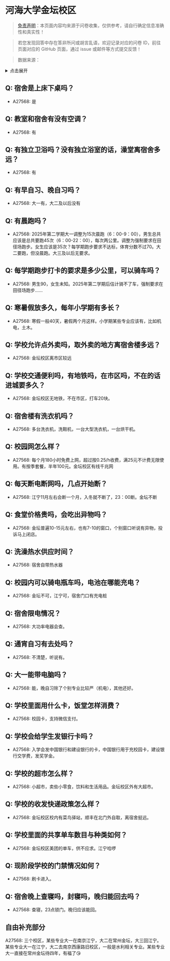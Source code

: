 # 河海大学金坛校区

> [免责声明](https://colleges.chat/#_3)：本页面内容均来源于问卷收集，仅供参考，请自行确定信息准确性和真实性！

> 若您发现回答中存在答非所问或胡言乱语，欢迎记录对应的问卷 ID，前往页面对应的 GitHub 页面，通过 issue 或邮件等方式提交反馈！

> 数据来源：

<details><summary>点击展开</summary>
<ul>
<li>A27568: 匿名 (2025 年 03 月)</li>
</ul>
</details>

## Q: 宿舍是上床下桌吗？

- A27568: 是

## Q: 教室和宿舍有没有空调？

- A27568: 有

## Q: 有独立卫浴吗？没有独立浴室的话，澡堂离宿舍多远？

- A27568: 有

## Q: 有早自习、晚自习吗？

- A27568: 大一有，大二及以后没有

## Q: 有晨跑吗？

- A27568: 2025年第二学期大一调整为15次晨跑（6：00-9：00），男生总共应该是总共要跑45次（6：00-22：00），每次两公里。调整为强制要求在田径场跑步。女生应该是35次？每学期跑步要求不达标，体育分数不过70。大二要跑，但没晨跑。大三及以后无要求。

## Q: 每学期跑步打卡的要求是多少公里，可以骑车吗？

- A27568: 男生90，女生未知。2025年第二学期后估计骑不了车，强制要求在田径场跑步......

## Q: 寒暑假放多久，每年小学期有多长？

- A27568: 寒假一般40天，暑假两个月这样。小学期某些专业应该有，比如机电，土木。

## Q: 学校允许点外卖吗，取外卖的地方离宿舍楼多远？

- A27568: 金坛校区离市区较远

## Q: 学校交通便利吗，有地铁吗，在市区吗，不在的话进城要多久？

- A27568: 金坛校区无地铁，不在市区，打车20块。

## Q: 宿舍楼有洗衣机吗？

- A27568: 多台洗衣机，洗鞋机，一台大型洗衣机，一台烘干机。

## Q: 校园网怎么样？

- A27568: 每个月180小时免费上网，超过按0.25/h收费，满25元不计费无限使用。有按季套餐，半年100元。金坛校区有线千兆网

## Q: 每天断电断网吗，几点开始断？

- A27568: 江宁11月左右会断一个月，入冬就不断了，23：00断。金坛不断

## Q: 食堂价格贵吗，会吃出异物吗？

- A27568: 金坛普遍10-15元左右，也有7-10的窗口，个别窗口听说有异物，投诉马上闭店。

## Q: 洗澡热水供应时间？

- A27568: 宿舍自带热水器

## Q: 校园内可以骑电瓶车吗，电池在哪能充电？

- A27568: 金坛不可，江宁可，宿舍门口有充电桩

## Q: 宿舍限电情况？

- A27568: 大功率电器会查。

## Q: 通宵自习有去处吗？

- A27568: 不清楚，听说有。

## Q: 大一能带电脑吗？

- A27568: 能，晚自习除了个别专业比较严（机电），其他还好。

## Q: 学校里面用什么卡，饭堂怎样消费？

- A27568: 校园卡，支持微信支付。

## Q: 学校会给学生发银行卡吗？

- A27568: 入学会发中国银行和建设银行的卡，中国银行用于充校园卡，建设银行交学费，发奖学金。

## Q: 学校的超市怎么样？

- A27568: 小超市，卖些小零食，饮料和生活用品。金坛校区外有大超市。

## Q: 学校的收发快递政策怎么样？

- A27568: 金坛校区校内有菜鸟驿站，顺丰在北门外自取，离宿舍挺远。

## Q: 学校里面的共享单车数目与种类如何？

- A27568: 金坛校区美团的单车，供不应求。江宁哈啰

## Q: 现阶段学校的门禁情况如何？

- A27568: 刷卡进入。

## Q: 宿舍晚上查寝吗，封寝吗，晚归能回去吗？

- A27568: 查寝，23点锁门。晚归应该能回。

## 自由补充部分

A27568: 三个校区，某些专业大一在南京江宁，大二在常州金坛，大三回江宁。某些专业大一在江宁，大二去南京西康路旧校区，一般是水利相关专业。某些专业大一直接在常州金坛待四年，有福了😘